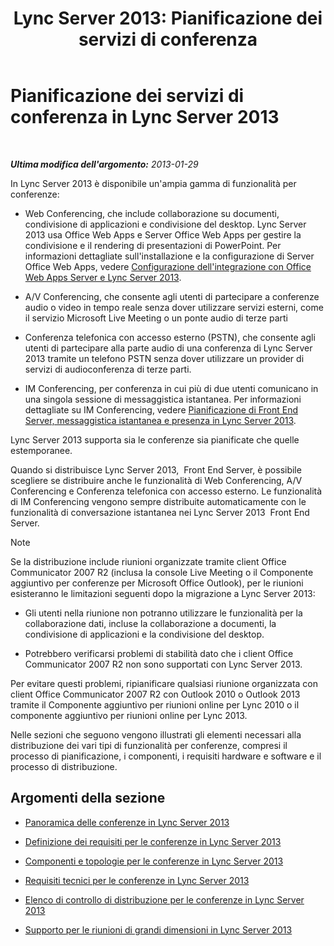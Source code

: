 ﻿---
title: 'Lync Server 2013: Pianificazione dei servizi di conferenza'
TOCTitle: Pianificazione dei servizi di conferenza
ms:assetid: 983a272a-e1b3-4d70-8f84-836b092fe526
ms:mtpsurl: https://technet.microsoft.com/it-it/library/Gg398781(v=OCS.15)
ms:contentKeyID: 49301403
ms.date: 08/24/2015
mtps_version: v=OCS.15
ms.translationtype: HT
---

# Pianificazione dei servizi di conferenza in Lync Server 2013

 

_**Ultima modifica dell'argomento:** 2013-01-29_

In Lync Server 2013 è disponibile un'ampia gamma di funzionalità per conferenze:

  - Web Conferencing, che include collaborazione su documenti, condivisione di applicazioni e condivisione del desktop. Lync Server 2013 usa Office Web Apps e Server Office Web Apps per gestire la condivisione e il rendering di presentazioni di PowerPoint. Per informazioni dettagliate sull'installazione e la configurazione di Server Office Web Apps, vedere [Configurazione dell'integrazione con Office Web Apps Server e Lync Server 2013](lync-server-2013-enabling-office-web-apps-server-and-lync-server-2013.md).

  - A/V Conferencing, che consente agli utenti di partecipare a conferenze audio o video in tempo reale senza dover utilizzare servizi esterni, come il servizio Microsoft Live Meeting o un ponte audio di terze parti

  - Conferenza telefonica con accesso esterno (PSTN), che consente agli utenti di partecipare alla parte audio di una conferenza di Lync Server 2013 tramite un telefono PSTN senza dover utilizzare un provider di servizi di audioconferenza di terze parti.

  - IM Conferencing, per conferenza in cui più di due utenti comunicano in una singola sessione di messaggistica istantanea. Per informazioni dettagliate su IM Conferencing, vedere [Pianificazione di Front End Server, messaggistica istantanea e presenza in Lync Server 2013](lync-server-2013-planning-for-front-end-servers-instant-messaging-and-presence.md).

Lync Server 2013 supporta sia le conferenze sia pianificate che quelle estemporanee.

Quando si distribuisce Lync Server 2013,  Front End Server, è possibile scegliere se distribuire anche le funzionalità di Web Conferencing, A/V Conferencing e Conferenza telefonica con accesso esterno. Le funzionalità di IM Conferencing vengono sempre distribuite automaticamente con le funzionalità di conversazione istantanea nei Lync Server 2013  Front End Server.


> [!NOTE]
> Se la distribuzione include riunioni organizzate tramite client Office Communicator 2007 R2 (inclusa la console Live Meeting o il Componente aggiuntivo per conferenze per Microsoft Office Outlook), per le riunioni esisteranno le limitazioni seguenti dopo la migrazione a Lync Server 2013: 
> <UL>
> <LI>
> <P>Gli utenti nella riunione non potranno utilizzare le funzionalità per la collaborazione dati, incluse la collaborazione a documenti, la condivisione di applicazioni e la condivisione del desktop.</P>
> <LI>
> <P>Potrebbero verificarsi problemi di stabilità dato che i client Office Communicator 2007 R2 non sono supportati con Lync Server 2013.</P></LI></UL>Per evitare questi problemi, ripianificare qualsiasi riunione organizzata con client Office Communicator 2007 R2 con Outlook 2010 o Outlook 2013 tramite il Componente aggiuntivo per riunioni online per Lync 2010 o il componente aggiuntivo per riunioni online per Lync 2013.



Nelle sezioni che seguono vengono illustrati gli elementi necessari alla distribuzione dei vari tipi di funzionalità per conferenze, compresi il processo di pianificazione, i componenti, i requisiti hardware e software e il processo di distribuzione.

## Argomenti della sezione

  - [Panoramica delle conferenze in Lync Server 2013](lync-server-2013-overview-of-conferencing.md)

  - [Definizione dei requisiti per le conferenze in Lync Server 2013](lync-server-2013-defining-your-requirements-for-conferencing.md)

  - [Componenti e topologie per le conferenze in Lync Server 2013](lync-server-2013-components-and-topologies-for-conferencing.md)

  - [Requisiti tecnici per le conferenze in Lync Server 2013](lync-server-2013-technical-requirements-for-conferencing.md)

  - [Elenco di controllo di distribuzione per le conferenze in Lync Server 2013](lync-server-2013-deployment-checklist-for-conferencing.md)

  - [Supporto per le riunioni di grandi dimensioni in Lync Server 2013](lync-server-2013-support-for-large-meetings.md)

